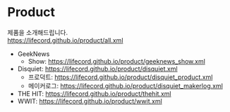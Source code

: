 # Product
제품을 소개해드립니다.  
https://lifecord.github.io/product/all.xml
- GeekNews 
   - Show: https://lifecord.github.io/product/geeknews_show.xml
- Disquiet: https://lifecord.github.io/product/disquiet.xml
   - 프로덕트: https://lifecord.github.io/product/disquiet_product.xml
   - 메이커로그: https://lifecord.github.io/product/disquiet_makerlog.xml
- THE HIT: https://lifecord.github.io/product/thehit.xml
- WWIT: https://lifecord.github.io/product/wwit.xml
